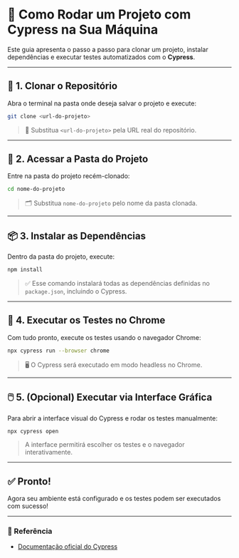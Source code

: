 # 🚀 Como Rodar um Projeto com Cypress na Sua Máquina

Este guia apresenta o passo a passo para clonar um projeto, instalar dependências e executar testes automatizados com o **Cypress**.

---

## 📁 1. Clonar o Repositório

Abra o terminal na pasta onde deseja salvar o projeto e execute:

```bash
git clone <url-do-projeto>
```

> 🔄 Substitua `<url-do-projeto>` pela URL real do repositório.

---

## 📂 2. Acessar a Pasta do Projeto

Entre na pasta do projeto recém-clonado:

```bash
cd nome-do-projeto
```

> 🗂️ Substitua `nome-do-projeto` pelo nome da pasta clonada.

---

## 📦 3. Instalar as Dependências

Dentro da pasta do projeto, execute:

```bash
npm install
```

> ✅ Esse comando instalará todas as dependências definidas no `package.json`, incluindo o Cypress.

---

## 🧪 4. Executar os Testes no Chrome

Com tudo pronto, execute os testes usando o navegador Chrome:

```bash
npx cypress run --browser chrome
```

> 🖥️ O Cypress será executado em modo headless no Chrome.

---

## 🖱️ 5. (Opcional) Executar via Interface Gráfica

Para abrir a interface visual do Cypress e rodar os testes manualmente:

```bash
npx cypress open
```

> A interface permitirá escolher os testes e o navegador interativamente.

---

## ✅ Pronto!

Agora seu ambiente está configurado e os testes podem ser executados com sucesso!

---

### 🔗 Referência

- [Documentação oficial do Cypress](https://docs.cypress.io)
